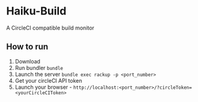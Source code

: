 Haiku-Build
===========

A CircleCI compatible build monitor

How to run
----------

1. Download
2. Run bundler `bundle`
3. Launch the server `bundle exec rackup -p <port_number>`
4. Get your circleCI API token
5. Launch your browser - `http://localhost:<port_number>/?circleToken=<yourCircleCIToken>`
